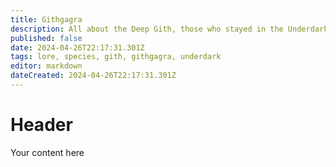 ```yaml
---
title: Githgagra
description: All about the Deep Gith, those who stayed in the Underdark
published: false
date: 2024-04-26T22:17:31.301Z
tags: lore, species, gith, githgagra, underdark
editor: markdown
dateCreated: 2024-04-26T22:17:31.301Z
---
```


# Header
Your content here